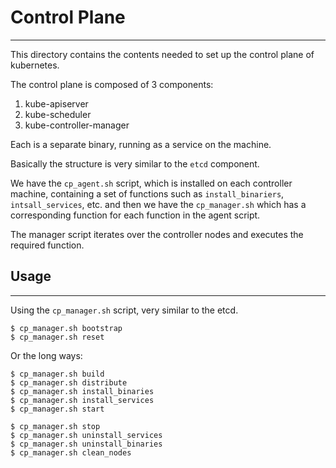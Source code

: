 # Control Plane
---

This directory contains the contents needed to set up the control plane of kubernetes.

The control plane is composed of 3 components:
1. kube-apiserver
2. kube-scheduler
3. kube-controller-manager

Each is a separate binary, running as a service on the machine.

Basically the structure is very similar to the `etcd` component.

We have the `cp_agent.sh` script, which is installed on each controller machine,
containing a set of functions such as `install_binariers`, `intsall_services`, etc.
and then we have the `cp_manager.sh` which has a corresponding function for each function
in the agent script.

The manager script iterates over the controller nodes and executes the required function.

## Usage
---

Using the `cp_manager.sh` script, very similar to the etcd.

```
$ cp_manager.sh bootstrap
$ cp_manager.sh reset
```

Or the long ways:
```
$ cp_manager.sh build
$ cp_manager.sh distribute
$ cp_manager.sh install_binaries
$ cp_manager.sh install_services
$ cp_manager.sh start

$ cp_manager.sh stop
$ cp_manager.sh uninstall_services
$ cp_manager.sh uninstall_binaries
$ cp_manager.sh clean_nodes
```
